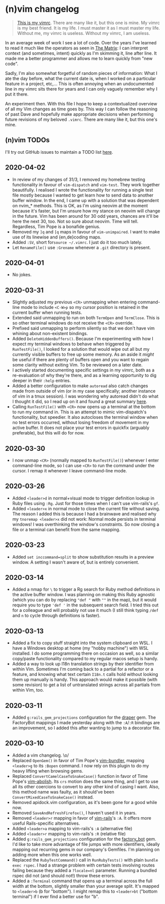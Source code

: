 # (n)vim changelog
> [This is my vimrc](https://github.com/davelens/dotfiles/blob/master/vimrc). There are many like it, but this one is mine.
> My vimrc is my best friend. It is my life. I must master it as I must master my life.
> Without me, my vimrc is useless. Without my vimrc, I am useless.

In an average week of work I see a lot of code. Over the years I've learned to read it much like the operators as seen in [The Matrix](https://en.wikipedia.org/wiki/The_Matrix): I can interpret context (and sometimes, intent) quickly as I'm skimming it, line after line. It made me a better programmer and allows me to learn quickly from "new code".

Sadly, I'm also somewhat forgetful of random pieces of information: What I ate the day before, what the current date is, when I worked on a particular feature in a project, etc,...  This is often annoying when an undocumented line in my vimrc sits there for years and I can only vaguely remember why I put it there. 

An experiment then. With this file I hope to keep a contextualized overview of 
all my Vim changes as time goes by. This way I can follow the reasoning of past 
Dave and hopefully make appropriate decisions when performing future revisions
of my beloved `.vimrc`. There are many like it, but this one's mine.

## (n)vim TODOs
I'll try out GitHub issues to maintain a TODO list [here]( https://github.com/davelens/dotfiles/issues?q=is%3Aopen+label%3Atodo+label%3Avim).

## 2020-04-02
* In review of my changes of 31/3, I removed my homebrew testing functionality in favour of `vim-dispatch` and `vim-test`. They work together beautifully.  I realised I wrote the functionality for running a single test file mostly because I wanted to get learn how to send data to another buffer window. In the end, I came up with a solution that was dependent on nvim_* methods. This is OK, as I'm using neovim at the moment because it's faster, but I'm unsure how my stance on neovim will change in the future. Vim has been around for 30 odd years, chances are it'll be here the next 30, too. Not so sure about neovim. Time will tell. Regardless, Tim Pope is a bonafide genius.
* Removed my `]q` and `[q` maps in favour of `vim-unimpaired`. I want to make use of its linewise and {en,de}coding maps.
* Added `:SV`, short for`source ~/.vimrc`. I just do it too much lately.
* Let `RenameFile()` use `:Grename` whenever a `.git` directory is present.

## 2020-04-01
* No jokes.

## 2020-03-31
* Slightly adjusted my previous `<CR>` unmapping when entering command-line mode to include `<C-W>p` so my cursor position is retained in the current buffer when running tests.
* Extended said unmapping to run on both `TermOpen` and `TermClose`. This is so other terminal windows do not receive the `<CR>` override.
* Prefixed said unmapping to perform silently so that we don't have vim whining about non-existent bindings.
* Added `DeleteHiddenBuffers()`. Because I'm experimenting with how I expect my terminal windows to behave when triggered by `RunTestFile()`, I looked for a solution that would wipe out all but my currently visible buffers to free up some memory. As an aside it *might* be useful if there are plenty of buffers open and you want to regain some clarity without exiting Vim. To be reviewed on a later date.
* I actively started documenting specific settings in my vimrc, both as a re-evaluation of why they're there, and as a learning opportunity to dig deeper in their `:help` entries.
* Added a better configuration to make `autoread` also catch changes made from outside of vim (or in my case specifically; another instance of vim in a tmux session). I was wondering why autoread didn't do what I thought it did, so I read up on it and found a great summary [here](https://unix.stackexchange.com/questions/149209/refresh-changed-content-of-file-opened-in-vim/383044#383044).
* Calling `RunTestFile()` with `<CR>` now opens up a terminal at the bottom to run my command in. This is an attempt to mimic vim-dispatch's functionality, but speedier. It also autocloses the terminal window when no test errors occurred, without losing freedom of movement in my active buffer. It does not place your test errors in quickfix (arguably preferable), but this will do for now.

## 2020-03-30
* I now unmap `<CR>` (normally mapped to `RunTestFile()`) whenever I enter command-line mode, so I can use `<CR>` to run the command under the cursor. I remap it whenever I leave command-line mode.

## 2020-03-26
* Added `<leader>d` in normal+visual mode to trigger definition lookup in Ruby files using `:Rg`. Just for those times when I can't use vim-rails's `gf`.
* Added `<leader>x` in normal mode to close the current file without saving. The reason I added this is because I had a brainwave and realised why my `tnoremap <leader>x` did not work: Normal mode persists in terminal windows! I was overthinking the window's constraints. So now closing a file or a terminal can benefit from the same mapping.

## 2020-03-23
* Added `set inccommand=split` to show substitution results in a preview window. A setting I wasn't aware of, but is entirely convenient.

## 2020-03-14
* Added a nmap for `\` to trigger a Rg search for Ruby method definitions in the active buffer window. I was planning on making this Ruby agnostic (which you can do by replacing `"def "` with `""` in the map), but it would require you to type `'def '` in the subsequent search field. I tried this out for a colleague and will probably not use it much (I still think typing `/def ` and `n` to cycle through definitions is faster).

## 2020-03-13
* Added a fix to copy stuff straight into the system clipboard on WSL. I have a Windows desktop at home (my "hobby machine") with WSL installed. I do some programming there on occasion as well, so a similar copy/paste functionality compared to my regular macos setup is handy.
* Added a way to look up I18n translation strings by their identifier from within Vim. Sometimes I'm coming back to a partial for a refactor or a feature, and knowing what text certain `I18n.t` calls hold without looking them up manually is handy. This approach would make it possible (with some revision) to get a list of untranslated strings across all partials from within Vim, too.

## 2020-03-11
* Added `g:rails_gem_projections` configuration for the [draper](https://github.com/drapergem/draper) gem. The FactoryBot mappings I made yesterday along with the `:A`/`:R` bindings are an improvement, so I added this after wanting to jump to a decorator file.

## 2020-03-10

* Added a vim changelog. \o/
* Replaced `OpenGem()` in favor of Tim Pope's [vim-bundler](https://github.com/tpope/vim-bundler), mapping `<leader>g` to 
its `:Bopen` command. I now rely on this plugin to do my heavy lifting when browsing gems.
* Replaced `ConvertCamelCaseToSnakeCase()` function in favor of Time Pope's [vim-abolish](https://github.com/tpope/vim-abolish). Its `crs` motion does the same thing, and I get to use all its  other coercions to convert to any other kind of casing I want. Also, this method name was faulty, as it should've been `ConvertMixedCaseToSnakeCase()` instead.
* Removed apidock.vim configuration, as it's been gone for a good while now.
* Removed `SaveAndRefreshFirefox()`, I haven't used it in years.
* Removed `<leader>r` mapping in favor of [vim-rails](https://github.com/tpope/vim-rails)'s `:A`. It offers more useful 
Rails-specific alternatives.
* Added `<leader>a` mapping to vim-rails's `:A` (alternative file)
* Added `<leader>r` mapping to vim-rails's `:R` (relative file)
* Added `g:rails_gem_projections` configuration for the [factory_bot](https://github.com/thoughtbot/factory_bot) gem. I'd like to take more advantage of file jumps with more identifiers, ideally mapping out recurring gems in our company's Gemfiles. I'm planning on adding more when this one works well.
* Replaced the `RubyTestCommand()` call in `RunRubyTests()` with plain `bundle exec rspec`. I had a strange problem with certain tests involving routes failing because they added a `?locale=nl` parameter. Running a bundled rspec did not (and should not!) throw these errors.
* Added a `:Terminal` command that opens up a terminal across the full width at the bottom, slightly smaller than your average split. It's mapped to `<leader>b` (b for "bottom"). I might remap this to `<leader>bt` ("bottom terminal") if I ever find a better use for "b".
